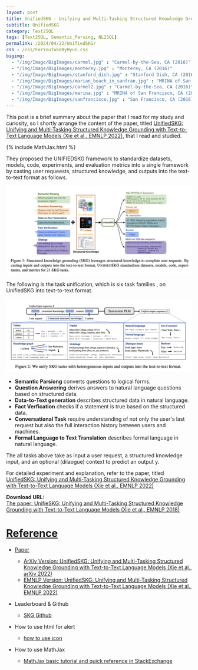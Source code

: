 ```yaml
---
layout: post
title: UnifiedSKG - Unifying and Multi-Tasking Structured Knowledge Grounding with Text-to-Text Language Models
subtitle: UnifiedSKG
category: Text2SQL
tags: [Text2SQL, Semantic_Parsing, NL2SQL]
permalink: /2024/04/22/UnifiedSKG/
css : /css/ForYouTubeByHyun.css
bigimg: 
  - "/img/Image/BigImages/carmel.jpg" : "Carmel-by-the-Sea, CA (2016)"
  - "/img/Image/BigImages/monterey.jpg" : "Monterey, CA (2016)"
  - "/img/Image/BigImages/stanford_dish.jpg" : "Stanford Dish, CA (2016)"
  - "/img/Image/BigImages/marian_beach_in_sanfran.jpg" : "MRINA of San Francisco, CA (2016)"
  - "/img/Image/BigImages/carmel2.jpg" : "Carmel-by-the-Sea, CA (2016)"
  - "/img/Image/BigImages/marina.jpg" : "MRINA of San Francisco, CA (2016)"
  - "/img/Image/BigImages/sanfrancisco.jpg" : "San Francisco, CA (2016)"
---
```


This post is a brief summary about the paper that I read for my study and curiosity, so I shortly arrange the content of the paper, titled [UnifiedSKG: Unifying and Multi-Tasking Structured Knowledge Grounding with Text-to-Text Language Models (Xie et al., EMNLP 2022)](https://aclanthology.org/2022.emnlp-main.39/), that I read and studied. 

{% include MathJax.html %}

They proposed the UNIFIEDSKG framework to standardize datasets, models, code, experiments, and evaluation metrics into a single framework by casting user requeests, structured knowledge, and outputs into the text-to-text format as follows.
 
![Xie et al., EMNLP 2022](/img/Image/NaturalLanguageProcessing/Papers/Knowledge/2024-04-22-UnifiedSKG/UnifiedSKG_figure1.png)

The following is the task unification, which is six task families , on UnifiedSKG into text-to-text format.

![Xie et al., EMNLP 2022](/img/Image/NaturalLanguageProcessing/Papers/Knowledge/2024-04-22-UnifiedSKG/UnifiedSKG_figure2.png)

   - **Semantic Parsiong** converts questions to logical forms.
   - **Question Answering** derives answers to natural language questions based on structured data.
   - **Data-to-Text generation** describes structured data in natural language.
   - **Fact Verfication** checks if a statement is true based on the structured data.
   - **Conversational Task** require understanding of not only the user's last request but also the full interaction history between users and machines.
   - **Formal Language to Text Translation** describes formal language in natural language.
     
The all tasks above take as input a user request, a structured knowledge input, and an optional (dilaogue) context to predict an output y.

For detailed experiment and explanation, refer to the paper, titled [UnifiedSKG: Unifying and Multi-Tasking Structured Knowledge Grounding with Text-to-Text Language Models (Xie et al., EMNLP 2022)](https://aclanthology.org/2022.emnlp-main.39/)

<div class="alert alert-success" role="alert"><i class="fa fa-paperclip fa-lg"></i> <b>Download URL: </b><br>
  <a href="https://aclanthology.org/2022.emnlp-main.39/">The paper: UnifieSKG: Unifying and Multi-Tasking Structured Knowledge Grounding with Text-to-Text Language Models (Xie et al., EMNLP 2018)</div>

# Reference 

- Paper 
  - [ArXiv Version: UnifiedSKG: Unifying and Multi-Tasking Structured Knowledge Grounding with Text-to-Text Language Models (Xie et al., arXiv 2022)](https://arxiv.org/abs/2201.05966)
  - [EMNLP Version: UnifiedSKG: Unifying and Multi-Tasking Structured Knowledge Grounding with Text-to-Text Language Models (Xie et al., EMNLP 2022)](https://aclanthology.org/2022.emnlp-main.39/)
    
- Leaderboard & Github
  -  [SKG Github](https://github.com/xlang-ai/UnifiedSKG)
  
- How to use html for alert
  - [how to use icon](http://idratherbewriting.com/documentation-theme-jekyll/mydoc_icons.html)
 
- How to use MathJax 
  - [MathJax basic tutorial and quick reference in StackExchange](https://math.meta.stackexchange.com/questions/5020/mathjax-basic-tutorial-and-quick-reference)

